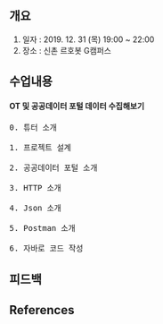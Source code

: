 ## 개요
1. 일자 : 2019. 12. 31 (목) 19:00 ~ 22:00
2. 장소 : 신촌 르호봇 G캠퍼스

## 수업내용
#### OT 및 공공데이터 포털 데이터 수집해보기
<pre>
0. 튜터 소개

1. 프로젝트 설계

2. 공공데이터 포털 소개

3. HTTP 소개

4. Json 소개

5. Postman 소개

6. 자바로 코드 작성
</pre>
## 피드백

## References